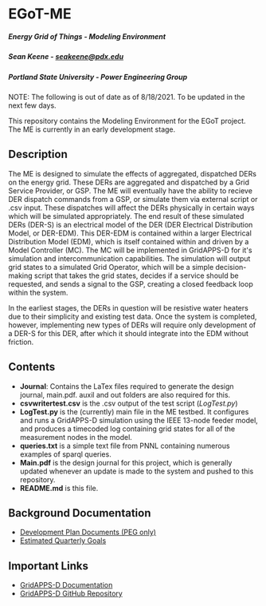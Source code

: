 # EGoT-ME
##### Energy Grid of Things - Modeling Environment
##### Sean Keene -  seakeene@pdx.edu
##### Portland State University - Power Engineering Group

NOTE: The following is out of date as of 8/18/2021. To be updated in the next few
days.

This repository contains the Modeling Environment for the EGoT project. The ME
is currently in an early development stage.

## Description

The ME is designed to simulate the effects of aggregated, dispatched DERs on the
energy grid. These DERs are aggregated and dispatched by a Grid Service Provider,
or GSP. The ME will eventually have the ability to recieve DER dispatch commands
from a GSP, or simulate them via external script or .csv input. These dispatches
will affect the DERs physically in certain ways which will be simulated
appropriately. The end result of these simulated DERs (DER-S) is an electrical
model of the DER (DER Electrical Distribution Model, or DER-EDM). This DER-EDM
is contained within a larger Electrical Distribution Model (EDM), which is 
itself contained within and driven by a Model Controller (MC). The MC will be
implemented in GridAPPS-D for it's simulation and intercommunication capabilities.
The simulation will output grid states to a simulated Grid Operator, which will
be a simple decision-making script that takes the grid states, decides if a service
should be requested, and sends a signal to the GSP, creating a closed feedback loop
within the system.

In the earliest stages, the DERs in question will be resistive water heaters due
to their simplicity and existing test data. Once the system is completed, however,
implementing new types of DERs will require only development of a DER-S for this
DER, after which it should integrate into the EDM without friction.

## Contents

* **Journal**: Contains the LaTex files required to  generate the design journal, 
  main.pdf. auxil and out folders are also required for this. 
* **csvwritertest.csv** is the .csv output of the test script (*LogTest.py*)
* **LogTest.py** is the (currently) main file in the ME testbed. It configures and
  runs a GridAPPS-D simulation using the IEEE 13-node feeder model, and produces 
  a timecoded log containing grid states for all of the measurement nodes in the
  model.
* **queries.txt** is a simple text file from PNNL containing numerous examples of
  sparql queries. 
* **Main.pdf** is the design journal for this project, which is generally updated
  whenever an update is made to the system and pushed to this repository.
* **README.md** is this file.

## Background Documentation

* [Development Plan Documents (PEG only)](https://drive.google.com/drive/folders/1gzclY2N1w7PiS4PjuwpQj0qUheekqnkn?usp=sharing)
* [Estimated Quarterly Goals](https://www.overleaf.com/read/jrrvwgtvqryt)

## Important Links

* [GridAPPS-D Documentation](https://gridappsd.readthedocs.io/en/latest/using_gridappsd/index.html)
* [GridAPPS-D GitHub Repository](https://github.com/GRIDAPPSD)